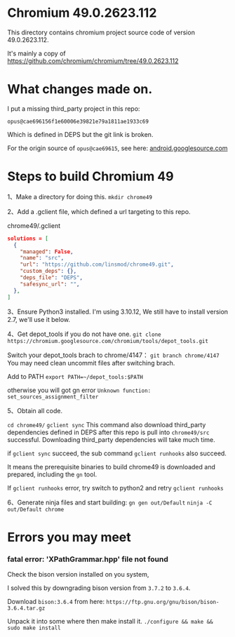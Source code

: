 # Chromium 49.0.2623.112

This directory contains chromium project source code of version 49.0.2623.112.

It's mainly a copy of https://github.com/chromium/chromium/tree/49.0.2623.112


# What changes made on.

I put a missing third_party project in this repo:

`opus@cae696156f1e60006e39821e79a1811ae1933c69`

Which is defined in DEPS but the git link is broken.

For the origin source of `opus@cae69615`,
see here: [android.googlesource.com](https://android.googlesource.com/platform/external/chromium_org/third_party/opus/src/+/3add326b8269bc061065676d63a610951c1329f0)

# Steps to build Chromium 49

1、Make a directory for doing this.
`mkdir chrome49` 

2、Add a .gclient file, which defined a url targeting to this repo.

chrome49/.gclient
```json
solutions = [
  {
    "managed": False,
    "name": "src",
    "url": "https://github.com/linsmod/chrome49.git",
    "custom_deps": {},
    "deps_file": "DEPS",
    "safesync_url": "",
  },
]
```

3、Ensure Python3 installed. I'm using 3.10.12,
We still have to install version 2.7, we'll use it below.


4、Get depot_tools if you do not have one.
`git clone https://chromium.googlesource.com/chromium/tools/depot_tools.git` 


Switch your depot_tools brach to chrome/4147：
`git branch chrome/4147`
You may need clean uncommit files after switching brach.

Add to PATH
`export PATH=~/depot_tools:$PATH`

otherwise you will got gn error 
`Unknown function: set_sources_assignment_filter`



5、Obtain all code.

 `cd chrome49/` 
 `gclient sync`
This command also download third_party dependencies defined in DEPS after this repo is pull into `chrome49/src` successful.
Downloading third_party dependencies will take much time.

if `gclient sync` succeed, the sub command `gclient runhooks` also succeed.


It means the prerequisite binaries to build chrome49 is downloaded and prepared, including the `gn` tool.

If `gclient runhooks` error, try switch to python2 and retry `gclient runhooks`

6、Generate ninja files and start building:
`gn gen out/Default`
`ninja -C out/Default chrome`

# Errors you may meet
### fatal error: 'XPathGrammar.hpp' file not found
Check the bison version installed on you system, 

I solved this by downgrading bison version from `3.7.2` to `3.6.4`.

Download `bison:3.6.4` from here: `https://ftp.gnu.org/gnu/bison/bison-3.6.4.tar.gz`

Unpack it into some where then make install it.
`./configure && make && sudo make install`

